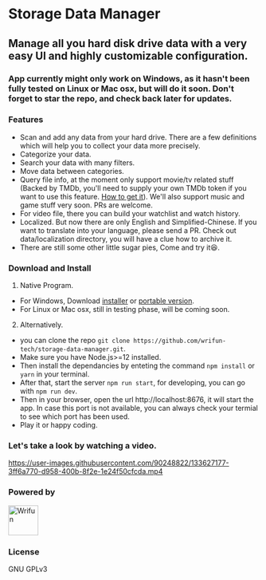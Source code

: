 # Storage Data Manager  
## Manage all you hard disk drive data with a very easy UI and highly customizable configuration.
### App currently might only work on Windows, as it hasn't been fully tested on Linux or Mac osx, but will do it soon. Don't forget to star the repo, and check back later for updates.
### Features
 - Scan and add any data from your hard drive. There are a few definitions which will help you to collect your data more precisely.
 - Categorize your data.
 - Search your data with many filters.
 - Move data between categories.
 - Query file info, at the moment only support movie/tv related stuff (Backed by TMDb, you'll need to supply your own TMDb token if you want to use this feature. [How to get it](https://developers.themoviedb.org/3/getting-started/introduction)). We'll also support music and game stuff very soon. PRs are welcome. 
 - For video file, there you can build your watchlist and watch history. 
 - Localized. But now there are only English and Simplified-Chinese. If you want to translate into your language, please send a PR. Check out data/localization directory, you will have a clue how to archive it.
 - There are still some other little sugar pies, Come and try it😆.

### Download and Install
1) Native Program.
- For Windows, Download [installer](https://github.com/wrifun-tech/storage-data-manager/releases/download/v1.0.0/StorageDataManager-Setup-1.0.0.exe) or [portable version](https://github.com/wrifun-tech/storage-data-manager/releases/download/v1.0.0/StorageDataManager-v1.0.0-portable.exe).
- For Linux or Mac osx, still in testing phase, will be coming soon.

2) Alternatively. 
- you can clone the repo ```git clone https://github.com/wrifun-tech/storage-data-manager.git```.
- Make sure you have Node.js>=12 installed.
- Then install the dependancies by enteting the command ```npm install``` or ```yarn``` in your terminal.
- After that, start the server ```npm run start```, for developing, you can go with ```npm run dev```.
- Then in your browser, open the url http://localhost:8676, it will start the app. In case this port is not available, you can always check your termial to see which port has been used. 
- Play it or happy coding.

### Let's take a look by watching a video.
https://user-images.githubusercontent.com/90248822/133627177-3ff6a770-d958-400b-8f2e-1e24f50cfcda.mp4

### Powered by
<a href="https://www.wrifun.com"><img src="https://static.wrifun.com/medias/images/logo.png" width="60" alt="Wrifun" /></a>

### License
GNU GPLv3
